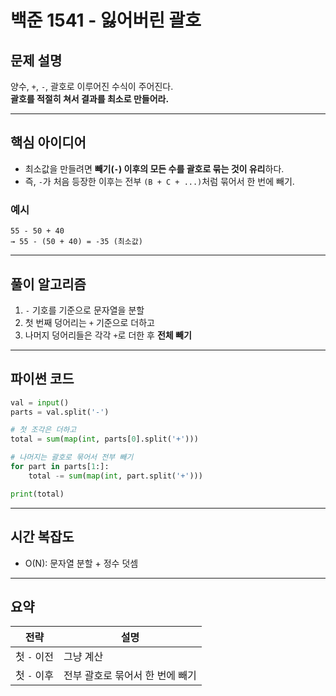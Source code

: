 # 백준 1541 - 잃어버린 괄호

## 문제 설명

양수, `+`, `-`, 괄호로 이루어진 수식이 주어진다.  
**괄호를 적절히 쳐서 결과를 최소로 만들어라.**

---

## 핵심 아이디어

- 최소값을 만들려면 **빼기(`-`) 이후의 모든 수를 괄호로 묶는 것이 유리**하다.
- 즉, `-`가 처음 등장한 이후는 전부 `(B + C + ...)`처럼 묶어서 한 번에 빼기.

### 예시
```
55 - 50 + 40
→ 55 - (50 + 40) = -35 (최소값)
```

---

## 풀이 알고리즘

1. `-` 기호를 기준으로 문자열을 분할
2. 첫 번째 덩어리는 `+` 기준으로 더하고
3. 나머지 덩어리들은 각각 `+`로 더한 후 **전체 빼기**

---

## 파이썬 코드

```python
val = input()
parts = val.split('-')

# 첫 조각은 더하고
total = sum(map(int, parts[0].split('+')))

# 나머지는 괄호로 묶어서 전부 빼기
for part in parts[1:]:
    total -= sum(map(int, part.split('+')))

print(total)
```

---

## 시간 복잡도

- O(N): 문자열 분할 + 정수 덧셈

---

## 요약

| 전략 | 설명 |
|------|------|
| 첫 `-` 이전 | 그냥 계산 |
| 첫 `-` 이후 | 전부 괄호로 묶어서 한 번에 빼기 |
